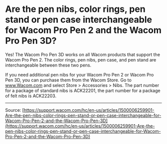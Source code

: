 # Are the pen nibs, color rings, pen stand or pen case interchangeable for Wacom Pro Pen 2 and the Wacom Pro Pen 3D?

Yes! The Wacom Pro Pen 3D works on all Wacom products that support the Wacom Pro Pen 2. The color rings, pen nibs, pen case, and pen stand are interchangeable between these two pens.


If you need additional pen nibs for your Wacom Pro Pen 2 or Wacom Pro Pen 3D, you can purchase them from the Wacom Store. Go to www.Wacom.com and select Store > Accessories > Nibs. The part number for a package of standard nibs is ACK22201, the part number for a package of felt nibs is ACK22203.

---
Source: [https://support.wacom.com/hc/en-us/articles/1500006259901-Are-the-pen-nibs-color-rings-pen-stand-or-pen-case-interchangeable-for-Wacom-Pro-Pen-2-and-the-Wacom-Pro-Pen-3D](https://support.wacom.com/hc/en-us/articles/1500006259901-Are-the-pen-nibs-color-rings-pen-stand-or-pen-case-interchangeable-for-Wacom-Pro-Pen-2-and-the-Wacom-Pro-Pen-3D)
